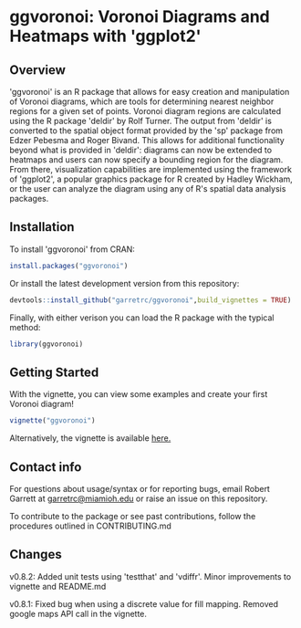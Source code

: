 # ggvoronoi: Voronoi Diagrams and Heatmaps with 'ggplot2'

## Overview

'ggvoronoi' is an R package that allows for easy creation and manipulation of Voronoi diagrams, which are tools for determining nearest neighbor regions for a given set of points. 
Voronoi diagram regions are calculated using the R package 'deldir' by Rolf Turner. 
The output from 'deldir' is converted to the spatial object format provided by the 'sp' package from Edzer Pebesma and Roger Bivand.
This allows for additional functionality beyond what is provided in 'deldir': diagrams can now be extended to heatmaps and users can now specify a bounding region for the diagram.
From there, visualization capabilities are implemented using the framework of 'ggplot2', a popular graphics package for R created by Hadley Wickham, 
or the user can analyze the diagram using any of R's spatial data analysis packages.

## Installation

To install 'ggvoronoi' from CRAN:

```r
install.packages("ggvoronoi")
```

Or install the latest development version from this repository:

```r
devtools::install_github("garretrc/ggvoronoi",build_vignettes = TRUE)
```

Finally, with either verison you can load the R package with the typical method:

```r
library(ggvoronoi)
```

## Getting Started

With the vignette, you can view some examples and create your first Voronoi diagram!

```r
vignette("ggvoronoi")
```

Alternatively, the vignette is available [here.](http://htmlpreview.github.io/?https://github.com/garretrc/ggvoronoi/blob/master/vignettes/ggvoronoi.html)

## Contact info

For questions about usage/syntax or for reporting bugs, email Robert Garrett at garretrc@miamioh.edu or raise an issue on this repository. 

To contribute to the package or see past contributions, follow the procedures outlined in CONTRIBUTING.md

## Changes

v0.8.2: Added unit tests using 'testthat' and 'vdiffr'. Minor improvements to vignette and README.md

v0.8.1: Fixed bug when using a discrete value for fill mapping. Removed google maps API call in the vignette.
